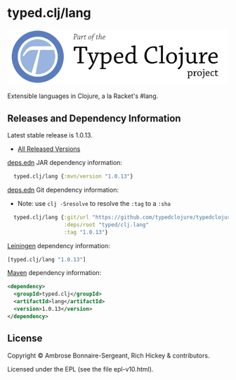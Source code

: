 # typed.clj/lang

<a href='http://typedclojure.org'><img src='images/part-of-typed-clojure-project.png'></a>

Extensible languages in Clojure, a la Racket's #lang.

## Releases and Dependency Information

Latest stable release is 1.0.13.

* [All Released Versions](https://clojars.org/typed.clj/lang)

[deps.edn](https://clojure.org/reference/deps_and_cli) JAR dependency information:

```clj
  typed.clj/lang {:mvn/version "1.0.13"}
 ```

[deps.edn](https://clojure.org/reference/deps_and_cli) Git dependency information:

- Note: use `clj -Sresolve` to resolve the `:tag` to a `:sha`

```clj
  typed.clj/lang {:git/url "https://github.com/typedclojure/typedclojure"
                  :deps/root "typed/clj.lang"
                  :tag "1.0.13"}
```

[Leiningen](https://github.com/technomancy/leiningen) dependency information:

```clojure
[typed.clj/lang "1.0.13"]
```

[Maven](https://maven.apache.org/) dependency information:

```XML
<dependency>
  <groupId>typed.clj</groupId>
  <artifactId>lang</artifactId>
  <version>1.0.13</version>
</dependency>
```

## License

Copyright © Ambrose Bonnaire-Sergeant, Rich Hickey & contributors.

Licensed under the EPL (see the file epl-v10.html).
